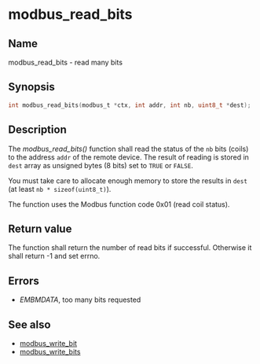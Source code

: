 # modbus_read_bits

## Name

modbus_read_bits - read many bits

## Synopsis

```c
int modbus_read_bits(modbus_t *ctx, int addr, int nb, uint8_t *dest);
```

## Description

The *modbus_read_bits()* function shall read the status of the `nb` bits (coils)
to the address `addr` of the remote device. The result of reading is stored in
`dest` array as unsigned bytes (8 bits) set to `TRUE` or `FALSE`.

You must take care to allocate enough memory to store the results in `dest`
(at least `nb * sizeof(uint8_t)`).

The function uses the Modbus function code 0x01 (read coil status).

## Return value

The function shall return the number of read bits if successful. Otherwise it
shall return -1 and set errno.

## Errors

- *EMBMDATA*, too many bits requested

## See also

- [modbus_write_bit](modbus_write_bit.md)
- [modbus_write_bits](modbus_write_bits.md)
